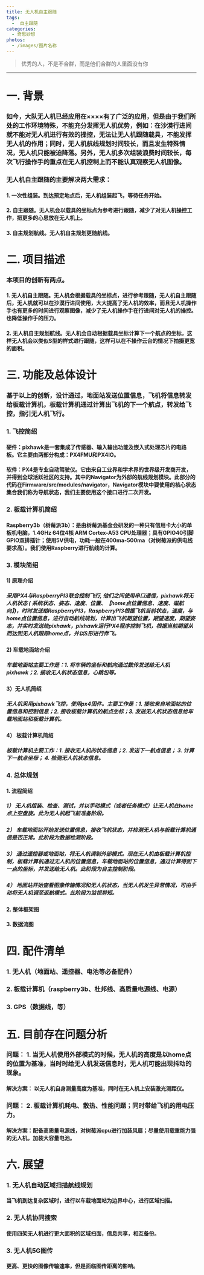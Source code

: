 ```yaml
---
title: 无人机自主跟随
tags:
  -  自主跟随
categories:
  - 奇思妙想
photos:
  - /images/图片名称
---
```


<blockquote class="blockquote-center">优秀的人，不是不合群，而是他们合群的人里面没有你</blockquote>

---

# 一. 背景

### 如今，大队无人机已经应用在××××有了广泛的应用，但是由于我们所处的工作环境特殊，不能充分发挥无人机优势，例如：在沙漠行进间就不能对无人机进行有效的操控，无法让无人机跟随载具，不能发挥无人机的作用；同时，无人机航线规划时间较长，而且发生特殊情况，无人机只能被迫降落。另外，无人机多次组装浪费时间较长，每次飞行操作手的重点在无人机控制上而不能认真观察无人机图像。

### 无人机自主跟随的主要解决两大需求：

#### 1. 一次性组装。到达预定地点后，无人机组装起飞，等待任务开始。
#### 2. 自主跟随。无人机会以载具的坐标点为参考进行跟随，减少了对无人机操控工作，把更多的心思放在无人机上。
#### 3. 自主规划航线。无人机自主规划更随航线。

# 二. 项目描述

### 本项目的创新有两点。

#### 1. 无人机自主跟随。无人机会根据载具的坐标点，进行参考跟随，无人机自主跟随后，无人机就可以在沙漠行进间使用，大大提高了无人机的效率，而且无人机操作手也有更多的时间进行观察图像，减少了无人机操作手在行进间对无人机的操控。也降低操作手的压力。

#### 2. 无人机自主规划航线。无人机会自动根据载具坐标计算下一个航点的坐标，这样无人机会以类似S型的样式进行跟随，这样可以在不操作云台的情况下拍摄更宽的面积。

# 三.  功能及总体设计

### 基于以上的创新，设计通过，地面站发送位置信息，飞机将信息转发给板载计算机，板载计算机通过计算出飞机的下一个航点，转发给飞控，指引无人机飞行。

### 1. 飞控简绍

#### 硬件：pixhawk是一套集成了传感器、输入输出功能及嵌入式处理芯片的电路板。它主要由两部分构成：PX4FMU和PX4IO。

#### 软件：PX4是专业自动驾驶仪。它由来自工业界和学术界的世界级开发商开发，并得到全球活跃社区的支持。其中的Navigator为外部的航线规划模块。此部分的代码在Firmware/src/modules/navigator，Navigator模块中要使用的核心状态集合我们称为导航状态，我们主要使用这个接口进行二次开发。

### 2. 板载计算机简绍

#### Raspberry3b（树莓派3b）：是由树莓派基金会研发的一种只有信用卡大小的单板机电脑，1.4GHz 64位4核 ARM Cortex-A53 CPU处理器；具有GPIO40引脚GPIO双排插针；使用5V供电，功耗一般在400ma-500ma（对树莓派的供电线要求高）。我们使用Raspberry进行航线的计算。

### 3. 模块简绍

#### 1) 原理介绍

##### 采用PX4与RaspberryPI3联合控制飞行, 他们之间使用串口通信，pixhawk将无人机状态 ( 系统状态、姿态、速度、位置、【home点位置信息、速度、磁航向】)，时时发送给RaspberryPI3，RaspberryPI3根据飞机当前状态，速度，与home点位置信息，进行自动航线规划，计算出飞机期望位置，期望速度，期望姿态，并实时发送给pixhawk，pixhawk运行PX4程序控制飞机，根据当前期望从而达到无人机跟踪home点，并以S形进行伴飞。

#### 2)  车载地面站介绍

##### 车载地面站主要工作是：1. 将车辆的坐标和航向通过数传发送给无人机pixhawk；2. 接收无人机状态信息，心跳包等。

#### 3）无人机简绍

##### 无人机采用pixhawk飞控，使用px4固件。主要工作是：1. 接收来自地面站的位置信息和控制信息；2. 接收板载计算机的航点坐标；3. 发送无人机状态信息给车载地面站和板载计算机。

#### 4） 板载计算机简绍

##### 板载计算机主要工作：1. 接收无人机的状态信息；2. 发送下一航点信息； 3. 计算下一航点坐标； 4. 检测无人机状态信息。

### 4. 总体规划

#### 1. 流程简绍

##### 1） 无人机组装、检查、测试，并以手动模式（或者任务模式）让无人机在home点上空盘旋。此为无人机起飞前准备阶段。
##### 2） 车载地面站开始发送位置信息，接收飞机状态，并检测无人机与板载计算机通信是否正常。此阶段为数据检测阶段。
##### 3） 通过遥控器或地面站，将无人机调制外部模式。现在无人机由板载计算机控制，板载计算机通过无人机的位置信息，车载地面站的位置信息，通过计算得到下一点的坐标，并发送给无人机。此阶段为自主控制阶段。
##### 4） 地面站开始查看图像传输情况和无人机状态，当无人机发生异常情况，可由手动将无人机调至返航模式。此阶段为监视剪短。

#### 2. 整体框架图

#### 3. 数据流图

# 四. 配件清单

### 1. 无人机（地面站、遥控器、电池等必备配件）
### 2. 板载计算机（raspberry3b、杜邦线、高质量电源线、电源）
### 3. GPS（数据线，等）

# 五. 目前存在问题分析

### 问题： 1. 当无人机使用外部模式的时候，无人机的高度是以home点的位置为基准，当时时给无人机发送信息时，无人机可能出现抖动的现象。
#### 解决方案： 以无人机自身测量高度为基准，同时在无人机上安装激光测距仪。

### 问题： 2. 板载计算机耗电、散热、性能问题；同时带给飞机的用电压力。
#### 解决方案：配备高质量电源线，对树莓派cpu进行加装风扇；尽量使用载重能力强的无人机，加装大容量电池。

# 六. 展望

### 1. 无人机自动区域扫描航线规划

#### 当飞机到达复杂区域时，进行以车载地面站为边界中心，进行区域扫描。

### 2. 无人机协同搜索

#### 使用四架无人机进行更大面积的区域扫面，信息共享，相互备份。

### 3. 无人机5G图传

#### 更高、更快的图像传输速率，但是面临图传距离的影响。
